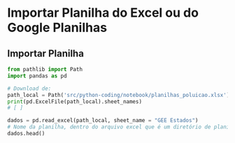 # Importar Planilha do Excel ou do Google Planilhas

## Importar Planilha
```python
from pathlib import Path
import pandas as pd

# Download de:
path_local = Path('src/python-coding/notebook/planilhas_poluicao.xlsx').absolute()
print(pd.ExcelFile(path_local).sheet_names)
# [ ]

dados = pd.read_excel(path_local, sheet_name = "GEE Estados")
# Nome da planilha, dentro do arquivo excel que é um diretório de planilhas
dados.head()
```  

